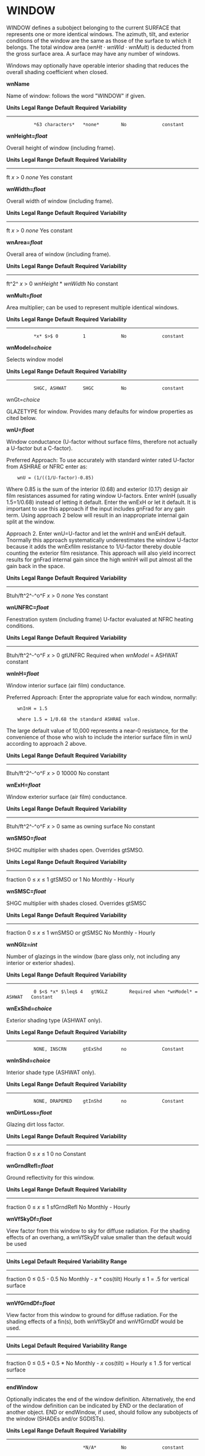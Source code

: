 # WINDOW

WINDOW defines a subobject belonging to the current SURFACE that represents one or more identical windows. The azimuth, tilt, and exterior conditions of the window are the same as those of the surface to which it belongs. The total window area (*wnHt* $\cdot$ *wnWid* $\cdot$ *wnMult*) is deducted from the gross surface area. A surface may have any number of windows.

Windows may optionally have operable interior shading that reduces the overall shading coefficient when closed.

**wnName**

Name of window: follows the word "WINDOW" if given.

  **Units**   **Legal Range**   **Default**   **Required**   **Variability**
  ----------- ----------------- ------------- -------------- -----------------
              *63 characters*   *none*        No             constant

**wnHeight=*float***

Overall height of window (including frame).

  **Units**   **Legal Range**   **Default**   **Required**   **Variability**
  ----------- ----------------- ------------- -------------- -----------------
  ft          *x* $>$ 0         *none*        Yes            constant

**wnWidth=*float***

Overall width of window (including frame).

  **Units**   **Legal Range**   **Default**   **Required**   **Variability**
  ----------- ----------------- ------------- -------------- -----------------
  ft          *x* $>$ 0         *none*        Yes            constant

**wnArea=*float***

Overall area of window (including frame).

  **Units**   **Legal Range**   **Default**               **Required**   **Variability**
  ----------- ----------------- ------------------------- -------------- -----------------
  ft^2^       *x* $>$ 0         *wnHeight* \* *wnWidth*   No             constant

**wnMult=*float***

Area multiplier; can be used to represent multiple identical windows.

  **Units**   **Legal Range**   **Default**   **Required**   **Variability**
  ----------- ----------------- ------------- -------------- -----------------
              *x* $>$ 0         1             No             constant

**wnModel=*choice***

Selects window model

  **Units**   **Legal Range**   **Default**   **Required**   **Variability**
  ----------- ----------------- ------------- -------------- -----------------
              SHGC, ASHWAT      SHGC          No             constant

wnGt=*choice*

GLAZETYPE for window. Provides many defaults for window properties as cited below.

**wnU=*float***

Window conductance (U-factor without surface films, therefore not actually a U-factor but a C-factor).

Preferred Approach: To use accurately with standard winter rated U-factor from ASHRAE or NFRC enter as:

        wnU = (1/((1/U-factor)-0.85)

Where 0.85 is the sum of the interior (0.68) and exterior (0.17) design air film resistances assumed for rating window U-factors. Enter wnInH (usually 1.5=1/0.68) instead of letting it default. Enter the wnExH or let it default. It is important to use this approach if the input includes gnFrad for any gain term. Using approach 2 below will result in an inappropriate internal gain split at the window.

Approach 2. Enter wnU=U-factor and let the wnInH and wnExH default. Tnormally this approach systematically underestimates the window U-factor because it adds the wnExfilm resistance to 1/U-factor thereby double counting the exterior film resistance. This approach will also yield incorrect results for gnFrad internal gain since the high wnInH will put almost all the gain back in the space.

  **Units**         **Legal Range**   **Default**   **Required**   **Variability**
  ----------------- ----------------- ------------- -------------- -----------------
  Btuh/ft^2^-^o^F   *x* $>$ 0         *none*        Yes            constant

**wnUNFRC=*float***

Fenestration system (including frame) U-factor evaluated at NFRC heating conditions.

  **Units**         **Legal Range**   **Default**   **Required**                       **Variability**
  ----------------- ----------------- ------------- ---------------------------------- -----------------
  Btuh/ft^2^-^o^F   *x* $>$ 0         gtUNFRC       Required when *wnModel* = ASHWAT   constant

**wnInH=*float***

Window interior surface (air film) conductance.

Preferred Approach: Enter the appropriate value for each window, normally:

        wnInH = 1.5

        where 1.5 = 1/0.68 the standard ASHRAE value.

The large default value of 10,000 represents a near-0 resistance, for the convenience of those who wish to include the interior surface film in wnU according to approach 2 above.

  **Units**         **Legal Range**   **Default**                             **Required**   **Variability**
  ----------------- ----------------- --------------------------------------- -------------- -----------------
  Btuh/ft^2^-^o^F   *x* $>$ 0         <!-- same as owning surface --> 10000   No             constant

**wnExH=*float***

Window exterior surface (air film) conductance.

  **Units**         **Legal Range**   **Default**              **Required**   **Variability**
  ----------------- ----------------- ------------------------ -------------- -----------------
  Btuh/ft^2^-^o^F   *x* $>$ 0         same as owning surface   No             constant

**wnSMSO=*float***

SHGC multiplier with shades open. Overrides gtSMSO.

  **Units**   **Legal Range**         **Default**   **Required**   **Variability**
  ----------- ----------------------- ------------- -------------- ------------------
  fraction    0 $\leq$ *x* $\leq$ 1   gtSMSO or 1   No             Monthly - Hourly

**wnSMSC=*float***

SHGC multiplier with shades closed. Overrides gtSMSC

  **Units**   **Legal Range**         **Default**        **Required**   **Variability**
  ----------- ----------------------- ------------------ -------------- ------------------
  fraction    0 $\leq$ *x* $\leq$ 1   wnSMSO or gtSMSC   No             Monthly - Hourly

**wnNGlz=*int***

Number of glazings in the window (bare glass only, not including any interior or exterior shades).

  **Units**   **Legal Range**      **Default**   **Required**                       **Variability**
  ----------- -------------------- ------------- ---------------------------------- -----------------
              0 $<$ *x* $\leq$ 4   gtNGLZ        Required when *wnModel* = ASHWAT   Constant

**wnExShd=*choice***

Exterior shading type (ASHWAT only).

  **Units**   **Legal Range**   **Default**   **Required**   **Variability**
  ----------- ----------------- ------------- -------------- -----------------
              NONE, INSCRN      gtExShd       no             Constant

**wnInShd=*choice***

Interior shade type (ASHWAT only).

  **Units**   **Legal Range**   **Default**   **Required**   **Variability**
  ----------- ----------------- ------------- -------------- -----------------
              NONE, DRAPEMED    gtInShd       no             Constant

**wnDirtLoss=*float***

Glazing dirt loss factor.

  **Units**   **Legal Range**         **Default**   **Required**   **Variability**
  ----------- ----------------------- ------------- -------------- -----------------
  fraction    0 $\leq$ *x* $\leq$ 1   0             no             Constant

**wnGrndRefl=*float***

Ground reflectivity for this window.

  **Units**   **Legal Range**         **Default**   **Required**   **Variability**
  ----------- ----------------------- ------------- -------------- ------------------
  fraction    0 $\leq$ *x* $\leq$ 1   sfGrndRefl    No             Monthly - Hourly

**wnVfSkyDf=*float***

View factor from this window to sky for diffuse radiation. For the shading effects of an overhang, a wnVfSkyDf value smaller than the default would be used

  -------------------------------------------------------------
  **Units** **Legal** **Default**  **Required** **Variability**
            **Range**
  --------- --------- ------------ ------------ ---------------
  fraction  0 $\leq$  0.5 - 0.5    No           Monthly -
            *x*       \* cos(tilt)              Hourly
            $\leq$ 1  = .5 for
                      vertical
                      surface

  -------------------------------------------------------------

**wnVfGrndDf=*float***

View factor from this window to ground for diffuse radiation. For the shading effects of a fin(s), both wnVfSkyDf and wnVfGrndDf would be used.

  -------------------------------------------------------------
  **Units** **Legal** **Default**  **Required** **Variability**
            **Range**
  --------- --------- ------------ ------------ ---------------
  fraction  0 $\leq$  0.5 + 0.5 \* No           Monthly -
            *x*       cos(tilt) =               Hourly
            $\leq$ 1  .5 for
                      vertical
                      surface

  -------------------------------------------------------------

**endWindow**

Optionally indicates the end of the window definition. Alternatively, the end of the window definition can be indicated by END or the declaration of another object. END or endWindow, if used, should follow any subobjects of the window (SHADEs and/or SGDISTs).

  **Units**   **Legal Range**   **Default**   **Required**   **Variability**
  ----------- ----------------- ------------- -------------- -----------------
                                *N/A*         No             constant


